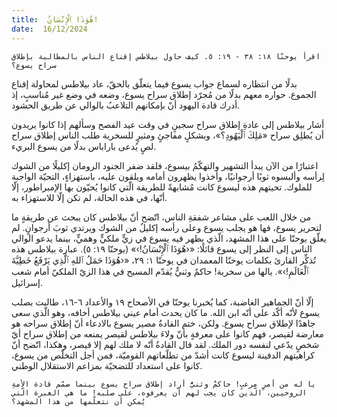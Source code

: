 ```yaml
---
title:  هُوَذَا ٱلْإِنْسَانُ!
date:  16/12/2024
---
```


`اقرأ يوحنّا ١٨: ٣٨ - ١٩: ٥. كيف حاول بيلاطس إقناع الناس بالمطالبة بإطلاق سراح يسوع؟`

بدلًا من انتظاره لسماع جواب يسوع فيما يتعلّق بالحقّ، عاد بيلاطس لمحاولة إقناع الجموع. حواره معهم بدلًا من مُجرّد إطلاق سراح يسوع، وضعه في وضع غير مُناسبٍ، إذ أدرك قادة اليهود أنّ بإمكانهم التلاعبُ بالوالي عن طريق الحشود.

أشار بيلاطس إلى عادةِ إطلاق سراح سجينٍ في وقت عيد الفصح وسألهم إذا كانوا يريدون أن يُطلِق سراح «مَلِكَ ٱلْيَهُودِ؟»، وبشكلٍ مفاجئٍ ومثيرٍ للسخرية طلب الناس إطلاق سراح لصٍ يُدعى باراباس بدلًا من يسوع البريء.

اعتبارًا من الآن يبدأ التشهير والتهكّمُ بيسوع، فلقد ضفر الجنود الرومان إكليلًا من الشوك لِرأسه وألبسوه ثوبًا أرجوانيًا، وأخذوا يظهرون أمامه ويلقون عليه، باستهزاءٍ، التحيّة الواجبة للملوك. تحيتهم هذه ليسوع كانت مُشابهةً للطريقة الّتي كانوا يُحيّون بها الإمبراطور، إلّا أنّها، في هذه الحالة، لم تكن إلّا للاستهزاء به.

من خلال اللعب على مشاعر شفقةِ الناس، اتّضح أنّ بيلاطس كان يبحث عن طريقةٍ ما لتحرير يسوع، فها هو يجلب يسوع وعلى رأسه إكليلٌ من الشوك ويرتدي ثوبَ أرجوانٍ. لم يعلّق يوحنّا على هذا المشهد، الّذي يظهر فيه يسوع في زيٍّ ملكيٍّ وهميٍّ، بينما يدعو الوالي الناس إلى النظر إلى يسوع قائلًا: «‹هُوَذَا ٱلْإِنْسَانُ!›» (يوحنّا ١٩: ٥). عبارة بيلاطس هذه تُذكِّر القارئ بكلمات يوحنّا المعمدان في يوحنّا ١: ٢٩، «‹هُوَذَا حَمَلُ ٱللهِ ٱلَّذِي يَرْفَعُ خَطِيَّةَ ٱلْعَالَمِ!›». يالها من سخرية! حاكمٌ وثنيٌّ يُقدّم المسيح في هذا الزيّ الملكيّ أمام شعب إسرائيل.

إلّا أنّ الجماهير الغاضبة، كما يُخبرنا يوحنّا في الأصحاح ١٩ والأعداد ٦-١٦، طالبت بصلب يسوع لأنّه أكّد على أنّه ابن الله. ما كان يحدث أمام عيني بيلاطس أخافه، وهو الّذي سعى جاهدًا لإطلاق سراح يسوع. ولكن، ختم القادةُ مصير يسوع بالادعاء أنّ إطلاق سراحه هو معارضة لقيصر، فهم كانوا على معرفةٍ بأنّ ولاءَ بيلاطس لقيصر يمنعه من إطلاق سراح أيّ شخصٍ يدّعي لنفسه دور الملك. لقد قال القادةُ أنّه لا ملك لهم إلا قيصر، وهكذا، اتّضح أنّ كراهيتهم الدفينة ليسوع كانت أشدّ من تطلّعاتهم القوميّة، فمن أجل التخلّص من يسوع، كانوا على استعداد للتضحيّة بمزاعم الاستقلال الوطني.

`يا له من أمرٍ مرعبٍ! حاكمٌ وثنيٌّ أراد إطلاق سراح يسوع بينما صمّم قادة الأمةِ الروحيين، الّذين كان يجب لهم أن يعرفوه، على صلبه! ما هي العبرة الّتي يُمكن أن نتعلّمها من هذا المشهد؟`